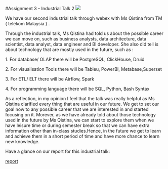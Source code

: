 #Assignment 3 - Industrial Talk 2
<img src = https://github.com/miqbaltariq/SECP1513/assets/148403179/6e0ad600-fae9-4e01-a9aa-ba5572cabcf7 >
<p>We have our second industrial talk through webex with Ms Qistina from TM ( telekom Malaysia ) . </p>
<p>Through the industrial talk, Ms Qistina had told us about the possible career we can move on, such as business analysts, data architecture, data scientist, data analyst, data engineer and BI developer. She also did tell is about technology that are mostly used in the future, such as :
<p>1. For database/ OLAP there will be PostgreSQL, ClickHouse, Druid <p/>
<p>2. For visualisation Tools there will be Tableu, PowerBI, Metabase,Superset</p>
 <p>3. For ETL/ ELT there will be Airflow, Spark</p>
 <p>4. For programming language there will be SQL, Python, Bash Syntax </p>
 <p>As a reflection, in my opinion I feel that the talk was really helpful as Ms Qistina clarified every thing that are useful in our future. We get to set our goal now to any possible career that we are interested in and started focusing on it. Morever, as we have already told about those technology used in the future by Ms Qistina, we can start to explore them when we have leisure time or during semester break so that we can have extra information other than in-class studies.Hence, in the future we get to learn and achieve them in a short period of time and have more chance to learn new knowledge.</p>

<p>Have a glance on our report for this industrial talk:</p>

<a href = "https://drive.google.com/file/d/1uERvJ_5EBWmVDh80mfBHqmNQeuh2D68b/view?usp=sharing)https://drive.google.com/file/d/1uERvJ_5EBWmVDh80mfBHqmNQeuh2D68b/view?usp=sharing" > report</a>

